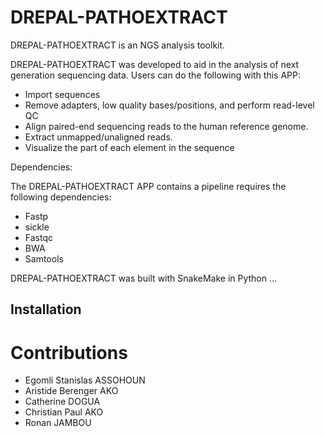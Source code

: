 # DREPAL-PATHOEXTRACT

DREPAL-PATHOEXTRACT is an NGS analysis toolkit.

DREPAL-PATHOEXTRACT was developed to aid in the analysis of next generation sequencing data. Users can do the following with this APP:

* Import sequences  
* Remove adapters, low quality bases/positions, and perform read-level QC 
* Align paired-end sequencing reads to the human reference genome.
* Extract unmapped/unaligned reads.
* Visualize the part of each element in the sequence 


Dependencies: 

The DREPAL-PATHOEXTRACT APP contains a pipeline requires the following dependencies:

* Fastp
* sickle
* Fastqc 
* BWA 
* Samtools

DREPAL-PATHOEXTRACT was built with SnakeMake in Python  ...

## Installation


# Contributions

- Egomli Stanislas ASSOHOUN 
- Aristide Berenger AKO 
- Catherine DOGUA 
- Christian Paul AKO
- Ronan JAMBOU 
